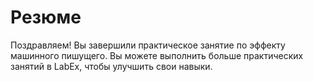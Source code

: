 # Резюме

Поздравляем! Вы завершили практическое занятие по эффекту машинного пишущего. Вы можете выполнить больше практических занятий в LabEx, чтобы улучшить свои навыки.
